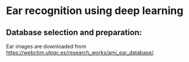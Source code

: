 # Ear recognition using deep learning

## Database selection and preparation:
Ear images are downloaded from https://webctim.ulpgc.es/research_works/ami_ear_database/.